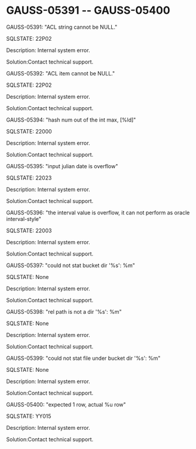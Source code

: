 # GAUSS-05391 -- GAUSS-05400<a name="EN-US_TOPIC_0302073178"></a>

GAUSS-05391: "ACL string cannot be NULL."

SQLSTATE: 22P02

Description: Internal system error.

Solution:Contact technical support.

GAUSS-05392: "ACL item cannot be NULL."

SQLSTATE: 22P02

Description: Internal system error.

Solution:Contact technical support.

GAUSS-05394: "hash num out of the int max, \[%ld\]"

SQLSTATE: 22000

Description: Internal system error.

Solution:Contact technical support.

GAUSS-05395: "input julian date is overflow"

SQLSTATE: 22023

Description: Internal system error.

Solution:Contact technical support.

GAUSS-05396: "the interval value is overflow, it can not perform as oracle interval-style"

SQLSTATE: 22003

Description: Internal system error.

Solution:Contact technical support.

GAUSS-05397: "could not stat bucket dir '%s': %m"

SQLSTATE: None

Description: Internal system error.

Solution:Contact technical support.

GAUSS-05398: "rel path is not a dir '%s': %m"

SQLSTATE: None

Description: Internal system error.

Solution:Contact technical support.

GAUSS-05399: "could not stat file under bucket dir '%s': %m"

SQLSTATE: None

Description: Internal system error.

Solution:Contact technical support.

GAUSS-05400: "expected 1 row, actual %u row"

SQLSTATE: YY015

Description: Internal system error.

Solution:Contact technical support.

